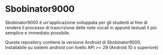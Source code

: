 # Sbobinator9000

Sbobinator9000 è un'applicazione sviluppata per gli studenti al fine di rendere il processo di trascrizione delle note vocali in appunti testuali il più semplice e immediato possibile.

Questa repository contiene la versione Android di Sbobinator9000, installabile su sistemi android con livello API >= 29 (Android 10 o superiore)